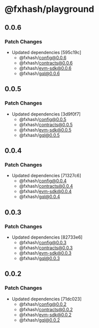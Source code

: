# @fxhash/playground

## 0.0.6

### Patch Changes

- Updated dependencies [595c19c]
  - @fxhash/config@0.0.6
  - @fxhash/contracts@0.0.6
  - @fxhash/evm-sdk@0.0.6
  - @fxhash/gql@0.0.6

## 0.0.5

### Patch Changes

- Updated dependencies [3d9f0f7]
  - @fxhash/config@0.0.5
  - @fxhash/contracts@0.0.5
  - @fxhash/evm-sdk@0.0.5
  - @fxhash/gql@0.0.5

## 0.0.4

### Patch Changes

- Updated dependencies [71327c6]
  - @fxhash/config@0.0.4
  - @fxhash/contracts@0.0.4
  - @fxhash/evm-sdk@0.0.4
  - @fxhash/gql@0.0.4

## 0.0.3

### Patch Changes

- Updated dependencies [82733e6]
  - @fxhash/config@0.0.3
  - @fxhash/contracts@0.0.3
  - @fxhash/evm-sdk@0.0.3
  - @fxhash/gql@0.0.3

## 0.0.2

### Patch Changes

- Updated dependencies [71dc023]
  - @fxhash/config@0.0.2
  - @fxhash/contracts@0.0.2
  - @fxhash/evm-sdk@0.0.2
  - @fxhash/gql@0.0.2
